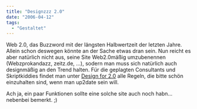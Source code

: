 ```yaml
---
title: "Designzzz 2.0"
date: "2006-04-12"
tags:
  - "Gestaltet"
---
```


Web 2.0, das Buzzword mit der längsten Halbwertzeit der letzten Jahre. Allein schon deswegen könnte an der Sache etwas dran sein. Nun reicht es aber natürlich nicht aus, seine Site Web2.0mäßig umzubenennen (Webzprokandazz, zeitz.de, ...), sodern man muss sich natürlich auch designmäßig an den Trend halten. Für die geplagten Consultants und Skriptkiddies findet man unter [Design for 2.0](http://www.ll.outer-heaven.net/blog/?p=8) alle Regeln, die bitte schön einzuhalten sind, wenn man up2date sein will.

Ach ja, ein paar Funktionen sollte eine solche site auch noch habn... nebenbei bemerkt. ;)
